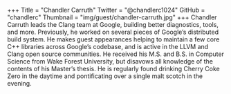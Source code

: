 +++
Title = "Chandler Carruth"
Twitter = "@chandlerc1024"
GitHub = "chandlerc"
Thumbnail = "img/guest/chandler-carruth.jpg"
+++
Chandler Carruth leads the Clang team at Google, building better diagnostics, tools, and more. Previously, he worked on several pieces of Google’s distributed build system. He makes guest appearances helping to maintain a few core C++ libraries across Google’s codebase, and is active in the LLVM and Clang open source communities. He received his M.S. and B.S. in Computer Science from Wake Forest University, but disavows all knowledge of the contents of his Master’s thesis. He is regularly found drinking Cherry Coke Zero in the daytime and pontificating over a single malt scotch in the evening.